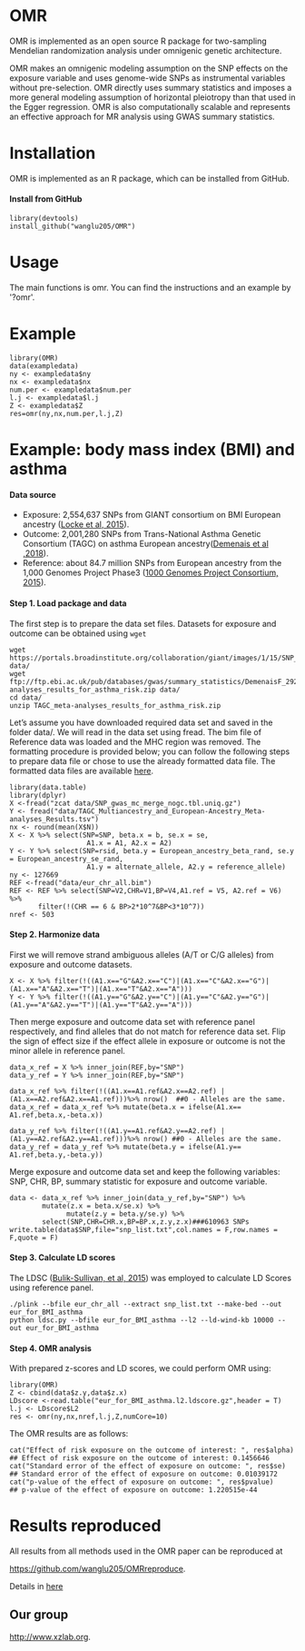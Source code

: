 # OMR
OMR is implemented as an open source R package for two-sampling Mendelian randomization analysis under omnigenic genetic architecture. 

OMR makes an omnigenic modeling assumption on the SNP effects on the exposure variable and uses genome-wide SNPs as instrumental variables without pre-selection. OMR directly uses summary statistics and imposes a more general modeling assumption of horizontal pleiotropy than that used in the Egger regression. OMR is also computationally scalable and represents an effective approach for MR analysis using GWAS summary statistics.

# Installation
OMR is implemented as an R package, which can be installed from GitHub.

####  Install from GitHub
```
library(devtools)
install_github("wanglu205/OMR")
```

# Usage
The main functions is omr. You can find the instructions and an example by '?omr'.

# Example
```
library(OMR)
data(exampledata)
ny <- exampledata$ny
nx <- exampledata$nx
num.per <- exampledata$num.per
l.j <- exampledata$l.j
Z <- exampledata$Z
res=omr(ny,nx,num.per,l.j,Z)
```

# Example: body mass index (BMI) and asthma
#### Data source
* Exposure: 2,554,637 SNPs from GIANT consortium on BMI European ancestry ([Locke et al, 2015](https://www.nature.com/articles/nature14177)).
* Outcome: 2,001,280 SNPs from Trans-National Asthma Genetic Consortium (TAGC) on asthma European ancestry([Demenais et al ,2018](https://www.nature.com/articles/s41588-017-0014-7)). 
* Reference: about 84.7 million SNPs from European ancestry from the 1,000 Genomes Project Phase3  ([1000 Genomes Project Consortium, 2015](https://www.nature.com/articles/nature15393)). 

#### Step 1. Load package and data
The first step is to prepare the data set files. Datasets for exposure and outcome can be obtained using `wget`
```
wget https://portals.broadinstitute.org/collaboration/giant/images/1/15/SNP_gwas_mc_merge_nogc.tbl.uniq.gz data/
wget ftp://ftp.ebi.ac.uk/pub/databases/gwas/summary_statistics/DemenaisF_29273806_GCST005212/TAGC_meta-analyses_results_for_asthma_risk.zip data/
cd data/
unzip TAGC_meta-analyses_results_for_asthma_risk.zip
```
Let’s assume you have downloaded required data set and saved in the folder data/. We will read in the data set using fread. The bim file of Reference data was loaded and the MHC region was removed. The formatting procedure is provided below; you can follow the following steps to prepare data file or chose to use the already formatted data file. The formatted data files are available [here](https://github.com/wanglu205/example).
```
library(data.table)
library(dplyr)
X <-fread("zcat data/SNP_gwas_mc_merge_nogc.tbl.uniq.gz")
Y <- fread("data/TAGC_Multiancestry_and_European-Ancestry_Meta-analyses_Results.tsv")
nx <- round(mean(X$N))
X <- X %>% select(SNP=SNP, beta.x = b, se.x = se, 
                   A1.x = A1, A2.x = A2) 
Y <- Y %>% select(SNP=rsid, beta.y = European_ancestry_beta_rand, se.y = European_ancestry_se_rand, 
                   A1.y = alternate_allele, A2.y = reference_allele)
ny <- 127669				   
REF <-fread("data/eur_chr_all.bim")
REF <- REF %>% select(SNP=V2,CHR=V1,BP=V4,A1.ref = V5, A2.ref = V6) %>% 
       filter(!(CHR == 6 & BP>2*10^7&BP<3*10^7)) 
nref <- 503
```
#### Step 2. Harmonize data
First we will remove strand ambiguous alleles (A/T or C/G alleles) from exposure and outcome datasets. 
```
X <- X %>% filter(!((A1.x=="G"&A2.x=="C")|(A1.x=="C"&A2.x=="G")|(A1.x=="A"&A2.x=="T")|(A1.x=="T"&A2.x=="A")))
Y <- Y %>% filter(!((A1.y=="G"&A2.y=="C")|(A1.y=="C"&A2.y=="G")|(A1.y=="A"&A2.y=="T")|(A1.y=="T"&A2.y=="A")))
```
Then merge exposure and outcome data set with reference panel respectively, and find alleles that do not match for reference data set. Flip the sign of effect size if the effect allele in exposure or outcome is not the minor allele in reference panel.
```
data_x_ref = X %>% inner_join(REF,by="SNP") 
data_y_ref = Y %>% inner_join(REF,by="SNP") 

data_x_ref %>% filter(!((A1.x==A1.ref&A2.x==A2.ref) | (A1.x==A2.ref&A2.x==A1.ref)))%>% nrow()  ##0 - Alleles are the same.
data_x_ref = data_x_ref %>% mutate(beta.x = ifelse(A1.x== A1.ref,beta.x,-beta.x))

data_y_ref %>% filter(!((A1.y==A1.ref&A2.y==A2.ref) | (A1.y==A2.ref&A2.y==A1.ref)))%>% nrow() ##0 - Alleles are the same.
data_y_ref = data_y_ref %>% mutate(beta.y = ifelse(A1.y== A1.ref,beta.y,-beta.y))
```
Merge exposure and outcome data set and keep the following variables: SNP, CHR, BP, summary statistic for exposure and outcome variable.
```
data <- data_x_ref %>% inner_join(data_y_ref,by="SNP") %>%
        mutate(z.x = beta.x/se.x) %>%
		      mutate(z.y = beta.y/se.y) %>%
        select(SNP,CHR=CHR.x,BP=BP.x,z.y,z.x)###610963 SNPs
write.table(data$SNP,file="snp_list.txt",col.names = F,row.names = F,quote = F)
```
#### Step 3. Calculate LD scores
The LDSC ([Bulik-Sullivan, et al, 2015](https://www.nature.com/articles/ng.3211)) was employed to calculate LD Scores using reference panel.
```
./plink --bfile eur_chr_all --extract snp_list.txt --make-bed --out eur_for_BMI_asthma
python ldsc.py --bfile eur_for_BMI_asthma --l2 --ld-wind-kb 10000 --out eur_for_BMI_asthma
```
#### Step 4. OMR analysis
With prepared z-scores and LD scores, we could perform OMR using:
```
library(OMR)
Z <- cbind(data$z.y,data$z.x)
LDscore <-read.table("eur_for_BMI_asthma.l2.ldscore.gz",header = T)
l.j <- LDscore$L2
res <- omr(ny,nx,nref,l.j,Z,numCore=10)
```
The OMR results are as follows:
```
cat("Effect of risk exposure on the outcome of interest: ", res$alpha)
## Effect of risk exposure on the outcome of interest: 0.1456646
cat("Standard error of the effect of exposure on outcome: ", res$se)
## Standard error of the effect of exposure on outcome: 0.01039172
cat("p-value of the effect of exposure on outcome: ", res$pvalue)
## p-value of the effect of exposure on outcome: 1.220515e-44
```
# Results reproduced
All results from all methods used in the OMR paper can be reproduced at 

 <https://github.com/wanglu205/OMRreproduce>.

Details in [here](https://github.com/wanglu205/OMRreproduce)

## Our group

 <http://www.xzlab.org>.
